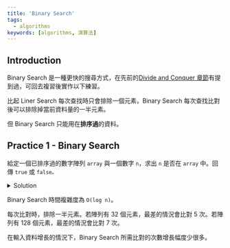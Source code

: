 ```yaml
---
title: 'Binary Search'
tags:
  - algorithms
keywords: [algorithms, 演算法]
---
```


## Introduction

Binary Search 是一種更快的搜尋方式，在先前的[Divide and Conquer 章節](./08-divide-and-conquer.md)有提到過，可回去複習後實作以下練習。

比起 Liner Search 每次查找時只會排除一個元素，Binary Search 每次查找比對後可以排除掉當前資料量的一半元素。

但 Binary Search 只能用在**排序過**的資料。

## Practice 1 - Binary Search

給定一個已排序過的數字陣列 `array` 與一個數字 `n`，求出 `n` 是否在 `array` 中。回傳 `true` 或 `false。`

<details>
  <summary>Solution</summary>

  ```js
  function binarySearch(array, n){
    let start = 0,
      end = array.length - 1,
      middle = Math.floor(array.length / 2);

    while (start <= end) {
      if (array[middle] === n) {
          return true;
      } else if (array[middle] > n) {
          end = middle - 1;
      } else {
          start = middle + 1;
      }
      middle = Math.floor((start + end) / 2);
    }

    return false;
  }
  ```
</details>

Binary Search 時間複雜度為 `O(log n)`。

每次比對時，排除一半元素。若陣列有 32 個元素，最差的情況會比對 5 次。若陣列有 128 個元素，最差的情況會比對 7 次。

在輸入資料增長的情況下，Binary Search 所需比對的次數增長幅度少很多。